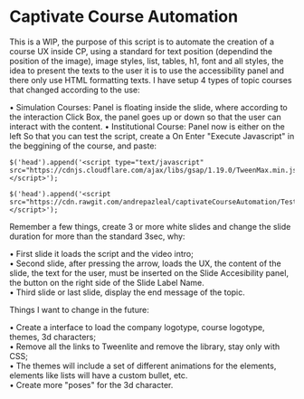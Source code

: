 # Captivate Course Automation

This is a WIP, the purpose of this script is to automate the creation of a course UX inside CP, using a standard for text position (dependind the position of the image), image styles, list, tables, h1, font and all styles, the idea to present the texts to the user it is to use the accessibility panel and there only use HTML formatting texts.
I have setup 4 types of topic courses that changed according to the use:

• Simulation Courses:
Panel is floating inside the slide, where according to the interaction Click Box, the panel goes up or down so that the user can interact with the content.
• Institutional Course:
Panel now is either on the left
So that you can test the script, create a On Enter "Execute Javascript" in the beggining of the course, and paste:

    $('head').append('<script type="text/javascript" src="https://cdnjs.cloudflare.com/ajax/libs/gsap/1.19.0/TweenMax.min.js"></script>');

    $('head').append('<script src="https://cdn.rawgit.com/andrepazleal/captivateCourseAutomation/Teste/courseScriptTR.js"</script>');


Remember a few things, create 3 or more white slides and change the slide duration for more than the standard 3sec, why:

• First slide it loads the script and the video intro;<br>
• Second slide, after pressing the arrow, loads the UX, the content of the slide, the text for the user, must be inserted on the Slide Accesibility panel, the button on the right side of the Slide Label Name.<br>
• Third slide or last slide, display the end message of the topic.

Things I want to change in the future:

• Create a interface to load the company logotype, course logotype, themes, 3d characters;<br>
• Remove all the links to Tweenlite and remove the library, stay only with CSS;<br>
• The themes will include a set of different animations for the elements, elements like lists will have a custom bullet, etc.<br>
• Create more "poses" for the 3d character.

